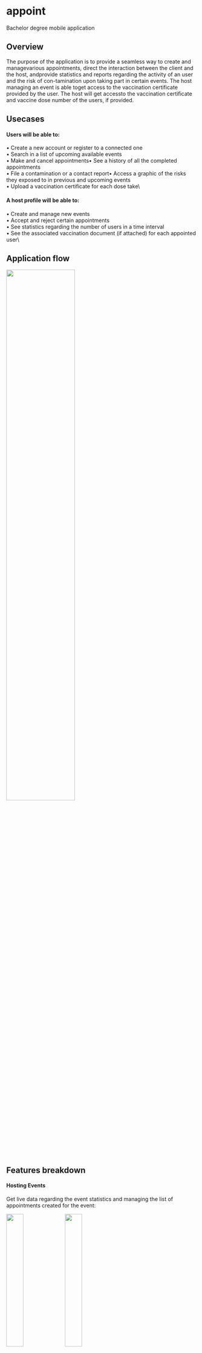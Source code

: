 # appoint
Bachelor degree mobile application

## Overview 

The purpose of the application is to provide a seamless way to create and managevarious appointments,  direct the interaction between the client and the host,  andprovide statistics and reports regarding the activity of an user and the risk of con-tamination upon taking part in certain events. The host managing an event is able toget access to the vaccination certificate provided by the user. The host will get accessto the vaccination certificate and vaccine dose number of the users, if provided.

## Usecases

#### Users will be able to:
•  Create a new account or register to a connected one\
•  Search in a list of upcoming available events\
•  Make and cancel appointments•  See a history of all the completed appointments\
•  File a contamination or a contact report•  Access a graphic of the risks they exposed to in previous and upcoming events\
•  Upload a vaccination certificate for each dose take\

#### A host profile will be able to:
•  Create and manage new events\
•  Accept and reject certain appointments\
•  See statistics regarding the number of users in a time interval\
•  See the associated vaccination document (if attached) for each appointed user\

## Application flow

<img src="https://user-images.githubusercontent.com/47315066/122431808-74b89100-cf9d-11eb-8050-c7adf8171e10.png" width="60%">

## Features breakdown

#### Hosting Events

Get live data regarding the event statistics and managing the list of appointments created for the event:

<p float="left">
  <img src = "https://user-images.githubusercontent.com/47315066/122448570-8e61d480-cfad-11eb-948f-c35441075f32.gif" width = "30%">
  <img src = "https://user-images.githubusercontent.com/47315066/122448781-cbc66200-cfad-11eb-8c11-6bf6a555b20e.gif" width = "30%">
</p>

#### Making appointments

See a list of all the available events and create appointments to them:

<p float="left">
  <img src = "https://user-images.githubusercontent.com/47315066/122449352-7048a400-cfae-11eb-9c87-bb6a8e5ad51d.png" width = "30%">
  <img src = "https://user-images.githubusercontent.com/47315066/122449402-7b9bcf80-cfae-11eb-92ea-88603f92b76c.png" width = "30%">
</p>

##### Getting personal reports and uploading a vaccination certificate

The user is able to get live statistics regading the risk of upcoming and previous events, report that he is contaminated, and upload a certification certificate:

<p float="left">
  <img src = "https://user-images.githubusercontent.com/47315066/122450136-53f93700-cfaf-11eb-97aa-900ce1cac3c4.gif" width = "30%">
  <img src = "https://user-images.githubusercontent.com/47315066/122450164-5f4c6280-cfaf-11eb-9499-b45d79ce8938.png" width = "30%">
</p>

